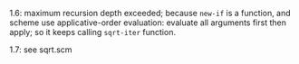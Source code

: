 1.6: maximum recursion depth exceeded; because `new-if` is a function, and scheme use applicative-order evaluation: evaluate all arguments first then apply; so it keeps calling `sqrt-iter` function. 

1.7: see sqrt.scm
